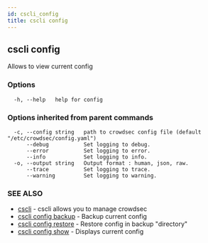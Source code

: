 ```yaml
---
id: cscli_config
title: cscli config
---
```

## cscli config

Allows to view current config

### Options

```
  -h, --help   help for config
```

### Options inherited from parent commands

```
  -c, --config string   path to crowdsec config file (default "/etc/crowdsec/config.yaml")
      --debug           Set logging to debug.
      --error           Set logging to error.
      --info            Set logging to info.
  -o, --output string   Output format : human, json, raw.
      --trace           Set logging to trace.
      --warning         Set logging to warning.
```

### SEE ALSO

* [cscli](/docs/v1.0/cscli/cscli)	 - cscli allows you to manage crowdsec
* [cscli config backup](/docs/v1.0/cscli/cscli_config_backup)	 - Backup current config
* [cscli config restore](/docs/v1.0/cscli/cscli_config_restore)	 - Restore config in backup "directory"
* [cscli config show](/docs/v1.0/cscli/cscli_config_show)	 - Displays current config

